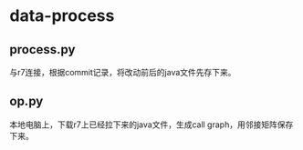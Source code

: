 # data-process
## process.py
与r7连接，根据commit记录，将改动前后的java文件先存下来。
## op.py
本地电脑上，下载r7上已经拉下来的java文件，生成call graph，用邻接矩阵保存下来。
